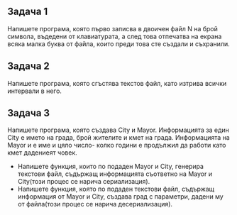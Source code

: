 ## Задача 1
Напишете програма, която първо записва в двоичен файл N на брой символа, въдедени от клавиатурата, а след това отпечатва на екрана всяка малка буква от файла, които преди това сте създали и съхранили.

## Задача 2
Напишете програма, която сгъстява текстов файл, като изтрива всички интервали в него.

## Задача 3
Напишете програма, която създава City и Mayor. Информацията за един City е името на града, брой жителите и кмет на града. 
Информацията на Mayor и е име и цяло число- колко години е продължил да работи като кмет дадениеят човек. 
- Напишете функция, които по подаден Mayor и City, генерира текстови файл, съдържащ информацията съответно на Mayor и City(този процес се нарича сериализация). 
- Напишете функция, която по подаден текстови файл, съдържащ информация от Mayor и City, създава град с параметри, дадени му от файла(този процес се нарича десериализация).

